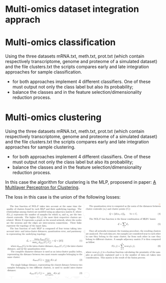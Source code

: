 # Multi-omics dataset integration apprach

# Multi-omics classification

Using the three datasets mRNA.txt, meth.txt, prot.txt (which contain respectively transcriptome, genome and proteome of a simulated dataset) and the file clusters.txt the scripts compares early and late integration approaches for sample classification.
- for both approaches implement 4 different classifiers. One of these must output not only the class label but also its probability;
- balance the classes and in the feature selection/dimensionality reduction process.

# Multi-omics clustering

Using the three datasets mRNA.txt, meth.txt, prot.txt (which contain respectively transcriptome, genome and proteome of a simulated dataset) and the file clusters.txt the scripts compares early and late integration approaches for sample clustering.
- for both approaches implement 4 different classifiers. One of these must output not only the class label but also its probability;
- balance the classes and in the feature selection/dimensionality reduction process.

In this case the algorithm for clustering is the MLP, proposend  in paper: <a href=https://link.springer.com/chapter/10.1007/978-3-662-12433-8_8>A Multilayer Perceptron for Clustering</a>.

The loss in this case is the union of the following losses:

<img src="https://github.com/irenebenedetto/bioinformatics-labs/blob/main/imgs/MLPclustering.png">

